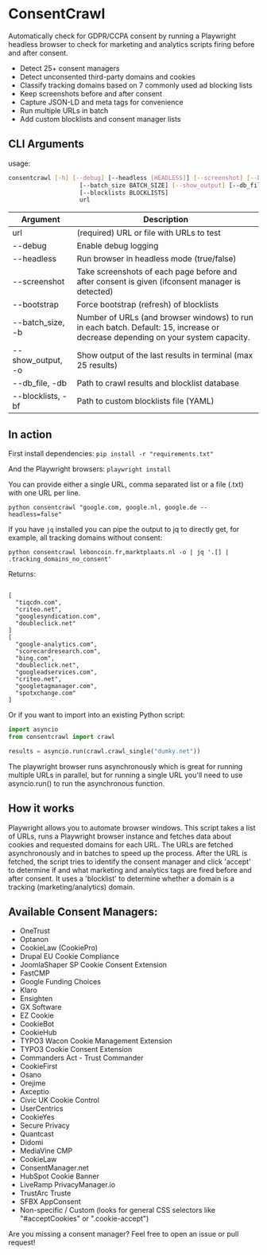 # ConsentCrawl
Automatically check for GDPR/CCPA consent by running a Playwright headless browser to check for marketing and analytics scripts firing before and after consent. 
- Detect 25+ consent managers
- Detect unconsented third-party domains and cookies
- Classify tracking domains based on 7 commonly used ad blocking lists
- Keep screenshots before and after consent
- Capture JSON-LD and meta tags for convenience
- Run multiple URLs in batch
- Add custom blocklists and consent manager lists

## CLI Arguments
usage: 
```sh
consentcrawl [-h] [--debug] [--headless [HEADLESS]] [--screenshot] [--bootstrap]
                    [--batch_size BATCH_SIZE] [--show_output] [--db_file DB_FILE]
                    [--blocklists BLOCKLISTS]
                    url
```

| Argument | Description |
|----------|-------------|
| url      | (required) URL or file with URLs to test
| --debug  | Enable debug logging
| --headless | Run browser in headless mode (true/false)
|  --screenshot | Take screenshots of each page before and after consent is given (ifconsent manager is detected)
|  --bootstrap | Force bootstrap (refresh) of blocklists
|  --batch_size, -b | Number of URLs (and browser windows) to run in each batch. Default: 15, increase or decrease depending on your system capacity.
| --show_output, -o | Show output of the last results in terminal (max 25 results)
| --db_file, -db | Path to crawl results and blocklist database
|  --blocklists, -bf | Path to custom blocklists file (YAML)

## In action
First install dependencies:
`pip install -r "requirements.txt"`

 And the Playwright browsers:
 `playwright install`

You can provide either a single URL, comma separated list or a file (.txt) with one URL per line.

`python consentcrawl "google.com, google.nl, google.de --headless=false"`

If you have `jq` installed you can pipe the output to jq to directly get, for example, all tracking domains without consent:

`python consentcrawl leboncoin.fr,marktplaats.nl -o | jq '.[] | .tracking_domains_no_consent'`

Returns:
```

[
  "tiqcdn.com",
  "criteo.net",
  "googlesyndication.com",
  "doubleclick.net"
]
[
  "google-analytics.com",
  "scorecardresearch.com",
  "bing.com",
  "doubleclick.net",
  "googleadservices.com",
  "criteo.net",
  "googletagmanager.com",
  "spotxchange.com"
]
```

Or if you want to import into an existing Python script:
```python
import asyncio
from consentcrawl import crawl

results = asyncio.run(crawl.crawl_single("dumky.net"))
```

The playwright browser runs asynchronously which is great for running multiple 
URLs in parallel, but for running a single URL you'll need to use asyncio.run()
to run the asynchronous function.

## How it works
Playwright allows you to automate browser windows. This script takes a list of URLs, runs a Playwright browser instance and fetches data about cookies and requested domains for each URL. The URLs are fetched asynchronously and in batches to speed up the process. After the URL is fetched, the script tries to identify the consent manager and click 'accept' to determine if and what marketing and analytics tags are fired before and after consent. It uses a 'blocklist' to determine whether a domain is a tracking (marketing/analytics) domain.

## Available Consent Managers:
- OneTrust
- Optanon
- CookieLaw (CookiePro)
- Drupal EU Cookie Compliance
- JoomlaShaper SP Cookie Consent Extension
- FastCMP
- Google Funding Choices
- Klaro
- Ensighten
- GX Software
- EZ Cookie
- CookieBot
- CookieHub
- TYPO3 Wacon Cookie Management Extension
- TYPO3 Cookie Consent Extension
- Commanders Act - Trust Commander
- CookieFirst
- Osano
- Orejime
- Axceptio
- Civic UK Cookie Control
- UserCentrics
- CookieYes
- Secure Privacy
- Quantcast
- Didomi
- MediaVine CMP
- CookieLaw
- ConsentManager.net
- HubSpot Cookie Banner
- LiveRamp PrivacyManager.io
- TrustArc Truste
- SFBX AppConsent
- Non-specific / Custom (looks for general CSS selectors like "#acceptCookies" or ".cookie-accept")

Are you missing a consent manager? Feel free to open an issue or pull request!
